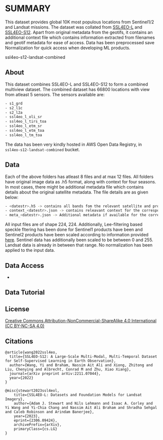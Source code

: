 # SUMMARY

This dataset provides global 10K most populous locations from Sentinel1/2 and Landsat missions. The dataset was collated from [SSL4EO-L](https://huggingface.co/datasets/torchgeo/ssl4eo_l) and [SSL4EO-S12](https://huggingface.co/datasets/wangyi111/SSL4EO-S12). Apart from original metadata from the geotifs, it contains an additional context file which contains information extracted from filenames and geotif metadata for ease of access. Data has been preprocessed save Normalization for quick access when developing ML products.


ssl4eo-s12-landsat-combined

## About
This dataset combines SSL4EO-L and SSL4EO-S12 to form a combined multiview dataset. The combined dataset has 66800 locations with view from atleast 5 sensors.
The sensors available are:

```bash
- s1_grd
- s2_l1c
- s2_l2a
- ssl4eo_l_oli_sr
- ssl4eo_l_tirs_toa
- ssl4eo_l_etm_sr
- ssl4eo_l_etm_toa
- ssl4eo_l_tm_toa
```

The data has been very kindly hosted in AWS Open Data Registry, in ```ssl4eo-s12-landsat-combined``` bucket. 


## Data
Each of the above folders has atleast 8 files and at max 12 files. All folders have original image data as .h5 format, along with context for four seasons. In most cases, there might be additional metadata file which contains details about the original satellite metadata. The file details are as given below:

```bash
- <datestr>.h5 -> contains all bands fom the relevant satellite and product 
- context_<datestr>.json -> contains releavant context for the corresponding datestr.h5
- meta_<datestr>.json -> Additional metadata if available for the corresponding datestr.h5
```

All input files are of shape 224, 224. Additionally, Lee-filtering based speckle fltering has been done for Sentinel1 products have been and Sentinel2 products have been scaled according to information provided [here](https://forum.sentinel-hub.com/t/normalization-of-sentinel-data-for-ml-downstream/5459/2). Sentinel data has additionally been scaled to be between 0 and 255. Landsat data is already in between that range. No normalization has been applied to the input data.

## Data Access
- <TODO>

## Data Tutorial
<TODO>

## License

[Creative Commons Attribution-NonCommercial-ShareAlike 4.0 International (CC BY-NC-SA 4.0)](https://creativecommons.org/licenses/by-nc-sa/4.0/)

## Citations

```
@article{wang2022ssl4eo,
  title={SSL4EO-S12: A Large-Scale Multi-Modal, Multi-Temporal Dataset for Self-Supervised Learning in Earth Observation},
  author={Wang, Yi and Braham, Nassim Ait Ali and Xiong, Zhitong and Liu, Chenying and Albrecht, Conrad M and Zhu, Xiao Xiang},
  journal={arXiv preprint arXiv:2211.07044},
  year={2022}
}

@misc{stewart2023ssl4eol,
    title={SSL4EO-L: Datasets and Foundation Models for Landsat Imagery}, 
    author={Adam J. Stewart and Nils Lehmann and Isaac A. Corley and Yi Wang and Yi-Chia Chang and Nassim Ait Ali Braham and Shradha Sehgal and Caleb Robinson and Arindam Banerjee},
    year={2023},
    eprint={2306.09424},
    archivePrefix={arXiv},
    primaryClass={cs.LG}
}
```
